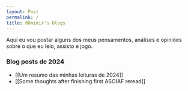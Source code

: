 ```yaml
---
layout: Post
permalink: /
title: 00mimir's blogs
---
```


Aqui eu vou postar alguns dos meus pensamentos, análises e opiniões sobre o que eu leio, assisto e jogo.

### Blog posts de 2024
  - [[Um resumo das minhas leituras de 2024]]
  - [[Some thoughts after finishing first ASOIAF reread]]
